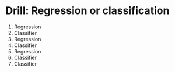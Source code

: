 # Drill: Regression or classification

1. Regression
2. Classifier
3. Regression
4. Classifier
5. Regression
6. Classifier
7. Classifier